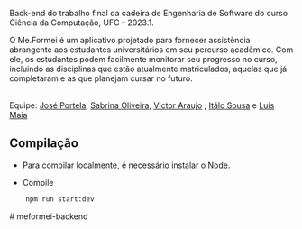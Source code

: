 
Back-end do trabalho final da cadeira de Engenharia de Software do curso Ciência da Computação, UFC - 2023.1.
<p>
O Me.Formei é um aplicativo projetado para fornecer assistência abrangente aos estudantes universitários em seu percurso acadêmico. Com ele, os estudantes podem facilmente monitorar seu progresso no curso, incluindo as disciplinas que estão atualmente matriculados, aquelas que já completaram e as que planejam cursar no futuro.
</p>
</br>
Equipe:  <a href="https://github.com/Jportela4c">José Portela</a>, <a href="https://github.com/SabrinaSioli">Sabrina Oliveira</a>, <a href="https://github.com/victoraraujo105">Victor Araujo</a> , <a href="https://github.com/italoalencar">Itálo Sousa</a> e <a href="https://github.com/luismaia-git">Luís Maia</a>

## Compilação

* Para compilar localmente, é necessário instalar o <a href="https://nodejs.org/en/">Node</a>.

* Compile
```bash
    npm run start:dev
```
#   m e f o r m e i - b a c k e n d 
 
 
